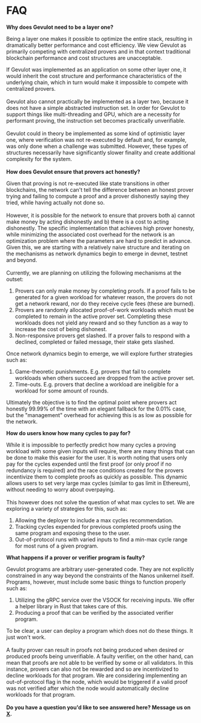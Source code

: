 # FAQ

**Why does Gevulot need to be a layer one?**

Being a layer one makes it possible to optimize the entire stack, resulting in dramatically better performance and cost efficiency. We view Gevulot as primarily competing with centralized provers and in that context traditional blockchain performance and cost structures are unacceptable.&#x20;

If Gevulot was implemented as an application on some other layer one, it would inherit the cost structure and performance characteristics of the underlying chain, which in turn would make it impossible to compete with centralized provers.\
\
Gevulot also cannot practically be implemented as a layer two, because it does not have a simple abstracted instruction set. In order for Gevulot to support things like multi-threading and GPU, which are a necessity for performant proving, the instruction set becomes practically unverifiable. \
\
Gevulot could in theory be implemented as some kind of optimistic layer one, where verification was not re-executed by default and, for example, was only done when a challenge was submitted. However, these types of structures necessarily have significantly slower finality and create additional complexity for the system. \
\
**How does Gevulot ensure that provers act honestly?**

Given that proving is not re-executed like state transitions in other blockchains, the network can't tell the difference between an honest prover trying and failing to compute a proof and a prover dishonestly saying they tried, while having actually not done so.\
\
However, it is possible for the network to ensure that provers both a) cannot make money by acting dishonestly and b) there is a cost to acting dishonestly. The specific implementation that achieves high prover honesty, while minimizing the associated cost overhead for the network is an optimization problem where the parameters are hard to predict in advance. Given this, we are starting with a relatively naive structure and iterating on the mechanisms as network dynamics begin to emerge in devnet, testnet and beyond.\
\
Currently, we are planning on utilizing the following mechanisms at the outset:

1. Provers can only make money by completing proofs. If a proof fails to be generated for a given workload for whatever reason, the provers do not get a network reward, nor do they receive cycle fees (these are burned).&#x20;
2. Provers are randomly allocated proof-of-work workloads which must be completed to remain in the active prover set. Completing these workloads does not yield any reward and so they function as a way to increase the cost of being dishonest.
3. Non-responsive provers get slashed. If a prover fails to respond with a declined, completed or failed message, their stake gets slashed.

Once network dynamics begin to emerge, we will explore further strategies such as:

1. Game-theoretic punishments. E.g. provers that fail to complete workloads when others succeed are dropped from the active prover set.
2. Time-outs. E.g. provers that decline a workload are ineligible for a workload for some amount of rounds.

Ultimately the objective is to find the optimal point where provers act honestly 99.99% of the time with an elegant fallback for the 0.01% case, but the "management" overhead for achieving this is as low as possible for the network.

**How do users know how many cycles to pay for?**

While it is impossible to perfectly predict how many cycles a proving workload with some given inputs will require, there are many things that can be done to make this easier for the user. It is worth noting that users only pay for the cycles expended until the first proof (or only proof if no redundancy is required) and the race conditions created for the provers incentivize them to complete proofs as quickly as possible. This dynamic allows users to set very large max cycles (similar to gas limit in Ethereum), without needing to worry about overpaying. \
\
This however does not solve the question of what max cycles to set. We are exploring a variety of strategies for this, such as:

1. Allowing the deployer to include a max cycles recommendation.
2. Tracking cycles expended for previous completed proofs using the same program and exposing these to the user.
3. Out-of-protocol runs with varied inputs to find a min-max cycle range for most runs of a given program.

**What happens if a prover or verifier program is faulty?**

Gevulot programs are arbitrary user-generated code. They are not explicitly constrained in any way beyond the constraints of the Nanos unikernel itself. Programs, however, must include some basic things to function properly such as:

1. Utilizing the gRPC service over the VSOCK for receiving inputs. We offer a helper library in Rust that takes care of this.
2. Producing a proof that can be verified by the associated verifier program.

To be clear, a user can deploy a program which does not do these things. It just won't work. \
\
A faulty prover can result in proofs not being produced when desired or produced proofs being unverifiable. A faulty verifier, on the other hand, can mean that proofs are not able to be verified by some or all validators. In this instance, provers can also not be rewarded and so are incentivized to decline workloads for that program. We are considering implementing an out-of-protocol flag in the node, which would be triggered if a valid proof was not verified after which the node would automatically decline workloads for that program.\
\
**Do you have a question you'd like to see answered here? Message us on** [**X**](https://twitter.com/gevulot\_network)**.**

